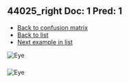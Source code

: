 ## 44025_right Doc: 1 Pred: 1
- [Back to confusion matrix](https://github.com/juliandewit/kaggle_retinopathy/blob/master/matrix.md)
- [Back to list](https://github.com/juliandewit/kaggle_retinopathy/blob/master/lists/11/list.md)
- [Next example in list](https://github.com/juliandewit/kaggle_retinopathy/blob/master/lists/11/44/44191_left.md)

![Eye](https://retinopaty.blob.core.windows.net/size1024/44025_right_1.jpeg)

### 

![Eye]()
